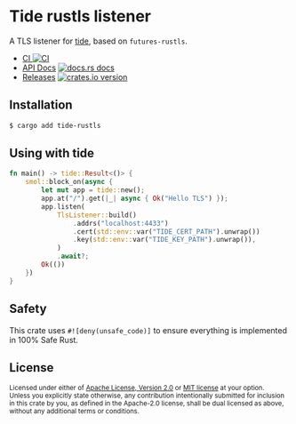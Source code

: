 # Tide rustls listener

A TLS listener for [tide](https://github.com/http-rs/tide), based on `futures-rustls`.

* [CI ![CI][ci-badge]][ci]
* [API Docs][docs] [![docs.rs docs][docs-badge]][docs]
* [Releases][releases] [![crates.io version][version-badge]][lib-rs]

[ci]: https://github.com/http-rs/tide-rustls/actions?query=workflow%3ACI
[ci-badge]: https://github.com/http-rs/tide-rustls/workflows/CI/badge.svg
[releases]: https://github.com/http-rs/tide-rustls/releases
[docs]: https://docs.rs/tide-rustls
[lib-rs]: https://lib.rs/tide-rustls
[docs-badge]: https://img.shields.io/badge/docs-latest-blue.svg?style=flat-square
[version-badge]: https://img.shields.io/crates/v/tide-rustls.svg?style=flat-square

## Installation
```sh
$ cargo add tide-rustls
```

## Using with tide
```rust
fn main() -> tide::Result<()> {
    smol::block_on(async {
        let mut app = tide::new();
        app.at("/").get(|_| async { Ok("Hello TLS") });
        app.listen(
            TlsListener::build()
                .addrs("localhost:4433")
                .cert(std::env::var("TIDE_CERT_PATH").unwrap())
                .key(std::env::var("TIDE_KEY_PATH").unwrap()),
            )
            .await?;
        Ok(())
    })
}
```

## Safety
This crate uses ``#![deny(unsafe_code)]`` to ensure everything is implemented in
100% Safe Rust.

## License

<sup>
Licensed under either of <a href="LICENSE-APACHE">Apache License, Version
2.0</a> or <a href="LICENSE-MIT">MIT license</a> at your option.
</sup>

<br/>

<sub>
Unless you explicitly state otherwise, any contribution intentionally submitted
for inclusion in this crate by you, as defined in the Apache-2.0 license, shall
be dual licensed as above, without any additional terms or conditions.
</sub>
